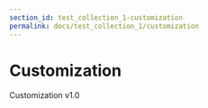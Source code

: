 ```yaml
---
section_id: test_collection_1-customization
permalink: docs/test_collection_1/customization
---
```


# Customization

Customization v1.0
